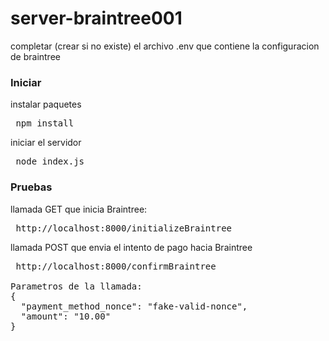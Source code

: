# server-braintree001

completar (crear si no existe) el archivo .env que contiene la configuracion de braintree

### Iniciar

instalar paquetes
<pre> npm install </pre>

iniciar el servidor
<pre> node index.js </pre>


### Pruebas

llamada GET que inicia Braintree:
<pre> http://localhost:8000/initializeBraintree </pre>

llamada POST que envia el intento de pago hacia Braintree
<pre> http://localhost:8000/confirmBraintree 

Parametros de la llamada:
{
  "payment_method_nonce": "fake-valid-nonce",
  "amount": "10.00"
}
</pre>
